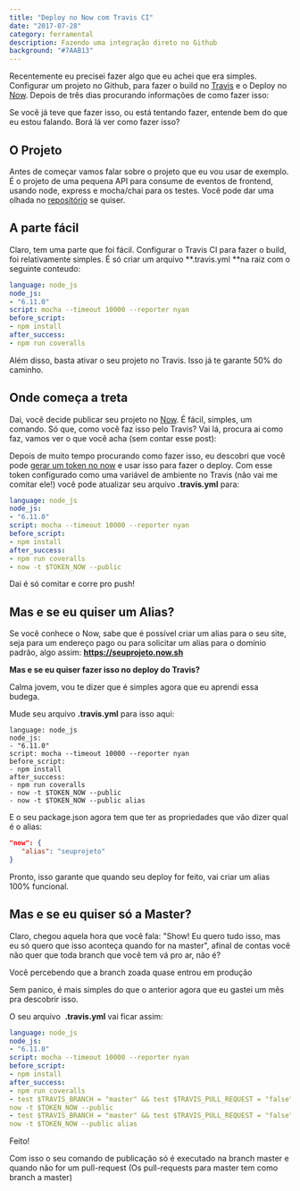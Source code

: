 ```yaml
---
title: "Deploy no Now com Travis CI"
date: "2017-07-28"
category: ferramental
description: Fazendo uma integração direto no Github
background: "#7AAB13"
---
```


Recentemente eu precisei fazer algo que eu achei que era simples. Configurar um projeto no Github, para fazer o build no [Travis](https://travis-ci.org) e o Deploy no [Now](https://zeit.co/now). Depois de três dias procurando informações de como fazer isso:

<ImagePoster caption="Pato Donald surtando" src="/assets/img/crazy.gif" />

Se você já teve que fazer isso, ou está tentando fazer, entende bem do que eu estou falando. Borá lá ver como fazer isso?

## O Projeto

Antes de começar vamos falar sobre o projeto que eu vou usar de exemplo. É o projeto de uma pequena API para consume de eventos de frontend, usando node, express e mocha/chai para os testes. Você pode dar uma olhada no [repositório](https://github.com/angeliski/frontendbr-eventos-api) se quiser.

## A parte fácil

Claro, tem uma parte que foi fácil. Configurar o Travis CI para fazer o build, foi relativamente simples. É só criar um arquivo **.travis.yml **na raiz com o seguinte conteudo: 
```yml
language: node_js
node_js:
- "6.11.0"
script: mocha --timeout 10000 --reporter nyan
before_script:
- npm install
after_success:
- npm run coveralls
```


Além disso, basta ativar o seu projeto no Travis. Isso já te garante 50% do caminho.

## Onde começa a treta

Dai, você decide publicar seu projeto no [Now](https://zeit.co/now). É fácil, simples, um comando. Só que, como você faz isso pelo Travis? Vai lá, procura ai como faz, vamos ver o que você acha (sem contar esse post):

<ImagePoster caption="Chorando por não achar nada na busca" src="/assets/img/cry.gif" />

Depois de muito tempo procurando como fazer isso, eu descobri que você pode [gerar um token no now](https://zeit.co/account/tokens) e usar isso para fazer o deploy. Com esse token configurado como uma variável de ambiente no Travis (não vai me comitar ele!) você pode atualizar seu arquivo **.travis.yml** para: 

```yml
language: node_js
node_js:
- "6.11.0"
script: mocha --timeout 10000 --reporter nyan
before_script:
- npm install
after_success:
- npm run coveralls
- now -t $TOKEN_NOW --public
```

Dai é só comitar e corre pro push!

## Mas e se eu quiser um Alias?

Se você conhece o Now, sabe que é possível criar um alias para o seu site, seja para um endereço pago ou para solicitar um alias para o domínio padrão, algo assim: **https://seuprojeto.now.sh**

**Mas e se eu quiser fazer isso no deploy do Travis?**

<ImagePoster caption="Power Ranger com medo" src="/assets/img/nooo.gif"></ImagePoster>

Calma jovem, vou te dizer que é simples agora que eu aprendi essa budega.

Mude seu arquivo **.travis.yml** para isso aqui:
```
language: node_js
node_js:
- "6.11.0"
script: mocha --timeout 10000 --reporter nyan
before_script:
- npm install
after_success:
- npm run coveralls
- now -t $TOKEN_NOW --public
- now -t $TOKEN_NOW --public alias
```

E o seu package.json agora tem que ter as propriedades que vão dizer qual é o alias:
```json
"now": {
   "alias": "seuprojeto"
}
```
Pronto, isso garante que quando seu deploy for feito, vai criar um alias 100% funcional.

## Mas e se eu quiser só a Master?

Claro, chegou aquela hora que você fala: "Show! Eu quero tudo isso, mas eu só quero que isso aconteça quando for na master", afinal de contas você não quer que toda branch que você tem vá pro ar, não é?


<ImagePoster caption="Menina do Jurassic Park com muito medo" src="/assets/img/fear_bug.gif"></ImagePoster>

 Você percebendo que a branch zoada quase entrou em produção

Sem panico, é mais simples do que o anterior agora que eu gastei um mês pra descobrir isso.

O seu arquivo  **.travis.yml** vai ficar assim:

```yml
language: node_js
node_js:
- "6.11.0"
script: mocha --timeout 10000 --reporter nyan
before_script:
- npm install
after_success:
- npm run coveralls
- test $TRAVIS_BRANCH = "master" && test $TRAVIS_PULL_REQUEST = "false" &&
now -t $TOKEN_NOW --public
- test $TRAVIS_BRANCH = "master" && test $TRAVIS_PULL_REQUEST = "false" &&
now -t $TOKEN_NOW --public alias
```

Feito!

Com isso o seu comando de publicação só é executado na branch master e quando não for um pull-request (Os pull-requests para master tem como branch a master)

<Signature></Signature>